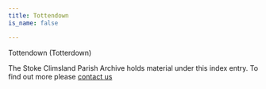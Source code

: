 ```yaml
---
title: Tottendown
is_name: false

---
```


Tottendown (Totterdown)


The Stoke Climsland Parish Archive holds material under this index entry. To find out more please [contact us](/contact/)
